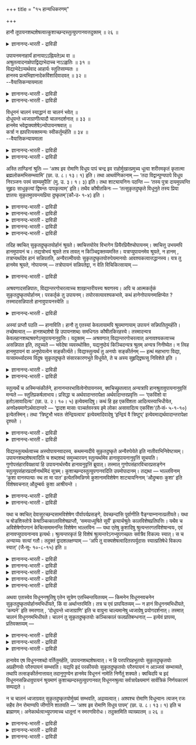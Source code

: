 +++
title = "१५ हान्यधिकरणम्"

+++

हानौ तूपायनशब्दशेषत्वात्कुशाच्छन्दस्तुत्युपगानवत्तदुक्तम् ॥ २६ ॥  
<details><summary>ज्ञानानन्द-भारती - द्राविडी</summary>

हानौ तूबायनसप्तसे षत्वात्कुसाच्चन्द: स्तुत्युबगानवत्तदुक्तम् ॥ २६ ॥
</details>

उपायनमनाहार्यं हानायाऽऽह्नियतेऽथ वा ॥  
अश्रुतत्वादनाक्षेपाद्विद्याभेदाच्च नाऽऽहृतिः ॥ ३१ ॥  
विद्याभेदेऽप्यर्थवाद आहार्यः स्तुतिसाम्यतः ॥  
हानस्य प्रत्यभिज्ञानादेकविंशादिवादवत् ॥ ३२ ॥  
--वैयासिकन्यायमाला

<details><summary>ज्ञानानन्द-भारती - द्राविडी</summary>

(ऒरुवर्) विडुवदऱ्काग (वेऱॊरुवर्) ऎडुत्तुक् कॊळ्ळुदल् ऎऩ्बदु सेर्त्तुक् कॊळ्ळ वेण्डियदिल् लैया? अल्लदु सेर्त्तुक्कॊळ्ळ वेण्डियदु ताऩा? सॊल्लप्पडाददिऩालुम्, वेण्डप्पडाददिऩालुम्, वेऱु वित्यैयाग इरुप्पदालुम्, सेर्त्तुक् कॊळ्ळुदल् किडैयादु।
</details>

<details><summary>ज्ञानानन्द-भारती - द्राविडी</summary>

वेऱु वित्यैयायिरुन्दालुम् कूड पुगऴुदल् ऎऩ्ऱ साम्यम् इरुप्पदाल्, अर्त्त वादम् सेर्त्तुक् कॊळ्ळ वेण्डियदु ताऩ्। विडुवदु ञाबगत्तिऱ्कु वरुवदाल्, इरुबत्तियॊऩ्ऱु ऎऩ्बदु मुदलियदैच् चॊल्वदु पोल।
</details>

विधूननं चालनं स्याद्धानं वा चालनं भवेत् ॥  
दोधूयन्ते ध्वजाग्राणीत्यादौ चालनदर्शनात् ॥ ३३ ॥  
हानमेव भवेद्वाक्यशेषेऽन्योपायनश्रवात् ॥  
कर्त्रा न ह्यपरित्यक्तमन्यः स्वीकर्तुमर्हति ॥ ३४ ॥  
--वैयासिकन्यायमाला

<details><summary>ज्ञानानन्द-भारती - द्राविडी</summary>

उदऱुदल् ऎऩ्बदु असैप्पदा? अल्लदु विडुवदा? तुवजत्तिऩ् नुणिगळ् उदऱिक् कॊण्डेयिरुक्किऩ्ऱऩ ऎऩ्बदु मुदलाऩदिल् असैवदु काणप्पडुवदाल् असैप् पदु ताऩ्।
</details>

<details><summary>ज्ञानानन्द-भारती - द्राविडी</summary>

पिऩ् वाक्कियत्तिल् वेऱॊवर् ऎडुत्तुक्कॊळ्वदागच् चॊल्लियिरुप्पदाल्, विडुवदु ऎऩ्ऱु ताऩ् आगुम्।सॆय्बव ऩाल् विट्टुविडप्पडामलिरुप्पदै इऩ्ऩॊरुवर् ऎडुत्तुक् कॊळ्ळुवदु सात्तियमिल्लै।
</details>

अस्ति ताण्डिनां श्रुतिः — ‘अश्व इव रोमाणि विधूय पापं चन्द्र इव राहोर्मुखात्प्रमुच्य धूत्वा शरीरमकृतं कृतात्मा ब्रह्मलोकमभिसम्भवामि’ (छा. उ. ८। १३। १) इति। तथा आथर्वणिकानाम् — ‘तदा विद्वान्पुण्यपापे विधूय निरञ्जनः परमं साम्यमुपैति’ (मु. उ. ३। १। ३) इति। तथा शाट्यायनिनः पठन्ति — ‘तस्य पुत्रा दायमुपयन्ति सुहृदः साधुकृत्यां द्विषन्तः पापकृत्याम्’ इति। तथैव कौषीतकिनः — ‘तत्सुकृतदुष्कृते विधूनुते तस्य प्रिया ज्ञातयः सुकृतमुपयन्त्यप्रिया दुष्कृतम्’(कौ॰उ॰ १-४) इति ।

<details><summary>ज्ञानानन्द-भारती - द्राविडी</summary>

(सिल सुरुदिगळिल् ञाऩि पुण्यबाबङ्गळै विट्टु विडुवदाग सॊल्लप्पट्टिरुक्किऱदु। इङ्गु ञाऩिविट्ट पुण्यबाबङ्गळै पिऱर् ऎडुत्तुक्कॊळ्गिऱार्गळ् ऎऩ्ऱु सॊल्लवेण्डुमा, वेण्डामा ऎऩ्ऱु सन्देहम्। त्यागम् मट्टुमे सॊल्लियिरुप्पदाल् इङ्गु सेर्त्तुक् कॊळ्वदु किडैयादु ऎऩ्ऱु पूर्वबक्षम्। पिऱर् सेर्त्तुक् कॊळ्ळाद पोदिलुम् ञाऩि विडमुडियुम् सगुणोबा सऩत्तिल् पिऱर् सेर्त्तुक्कॊळ्वदुम्, कूऱप्पट्टिरुक्किऱदु आऩालुम् निर्गुण वित्यैयिल् तियागम् मट्टुमे कूऱियि रुप्पदाल् अङ्गु पिऱर् ऎडुत्तुक् कॊळ्वदु किडैयादु।
</details>

<details><summary>ज्ञानानन्द-भारती - द्राविडी</summary>

ञाऩि पुण्य पाबङ्गळै विडुवदुम् अदै पिऱर् सेर्त्तुक्कॊळ्वदुम् वित्यैयै स्तोत्रम् सॆय्वदऱ् कागक् कूऱियिरुप्पदालुम् सिल सुरुदिगळिल् इरण्डैयुम् सेर्त्ते कूऱियिरुप्पदालुम् विडुवदै मट्टुम् सॊल्लुम् सुरुदियिलुम् सेर्त्तुक्कॊळ्वदुम् उण्डु ऎऩ्ऱु सित्तान्दम्।
</details>

<details><summary>ज्ञानानन्द-भारती - द्राविडी</summary>

मऱ्ऱॊरु विसारम्
</details>

<details><summary>ज्ञानानन्द-भारती - द्राविडी</summary>

इन्द सुरुदिगळिलेये वेऱु विदमाग विसारम् सॆय्यप्पडुगिऱदु। इन्द सुरुदिगळिल् कूऱप्पट्ट विदूऩऩम् ऎऩ्बदु असैवा अल्लदु त्यागमा ऎऩ्ऱु सन्देहम् वियागरण सास्तिरत्तिलुम् कवि पिरयोज कङ्गळिलुम् विदूऩऩम् ऎऩ्बदऱ्कु असैवु ऎऩ्ऱु ताऩ् पॊरुळ् कूऱप्पट्टिरुक्किऱदु। त्यागमल्ल सिऱिदु कालम् पलऩ् एऱ्पडामल् तडुप्पदु ताऩ् सालऩम् ऎऩ्ऱु पूर्वबक्षम्। पिऱर् पॊरुळै अवर् विडामल् पिऱर् ऎडुत्तुक्कॊळ्ळमुडियाद पडियाल् विदूऩऩम् ऎऩ्बदु हाऩम्दाऩ्। इदऩाल् हाऩम् मट्टुम् सॊल्लुमि टत्तिलुम् उबायऩम् उण्डु। तादुक्कळुक्कु पल अर्त्तमुण्डु ऎऩ्ऱु सित्तान्दम्)।
</details>

<details><summary>ज्ञानानन्द-भारती - द्राविडी</summary>

"रोमङ्गळै कुदिरै (उदऱुवदु) पोल पाबत्तै उदऱिविट्टु, रागुविऩ् वायिलिरुन्दु सन्दिरऩ् (विडुबडुवदु) पोल विडुबट्टु, असुत्तमाऩ सरीरत्तैत् तळ्ळिविट्टु, (अबिमाऩत्तैत् तुऱन्दु) किरुदगिरुत् यऩाग, पिरह्ममागिऱ लोगत्तैयडैवेऩ्” (सान्दोक्यम्।VIII-१३-१) ऎऩ्ऱु ताण्डिगळुडैय सुरुदि; अप्पडिये “अप्पॊऴुदु ञाऩि पुण्य पाबङ्गळै उदऱिविट्टु निर्मलऩाग मेलाऩ पिरह्मत्तऩ्मैयै अडैगिऱाऩ्” (मुण्डगम्।III-२-८) ऎऩ्ऱु अदर्व वेदिगळुडैय (सुरुदि) अप्पडिये साट्यायनिगळ् "अवऩुडैय पुत्तिरर्गळ् सॊत्तै अडैगिऱार्गळ्, सुह्रुत्तुक्कळ् नल्ल सॆय्गैयै, त्वेषिप्पवर्गळ् पाबच्चॆयलै" ऎऩ्ऱु सॊल्लुगिऱार्गळ्। अप्पडिये कौषीदगिगळ्। “अदऩाल् पुण्यम्, पाबम् इरण्डैयुम उदऱिविडुगिऱाऩ्; अवऩुडैय पिरियमायुळ्ळ ञादिगळ् पुण्यत्तै अडैगिऱार्गळ्, पिरियमिल्लादवर्गळ् पाबत्तै” ऎऩ्ऱु।
</details>

तदिह क्वचित् सुकृतदुष्कृतयोर्हानं श्रूयते। क्वचित्तयोरेव विभागेन प्रियैरप्रियैश्चोपायनम्। क्वचित्तु उभयमपि हानमुपायनं च। तद्यत्रोभयं श्रूयते तत्र तावत् न किञ्चिद्वक्तव्यमस्ति। यत्राप्युपायनमेव श्रूयते, न हानम् , तत्राप्यर्थादेव हानं सन्निपतति, अन्यैरात्मीययोः सुकृतदुष्कृतयोरुपेयमानयोः आवश्यकत्वात्तद्धानस्य। यत्र तु हानमेव श्रूयते, नोपायनम् — तत्रोपायनं सन्निपतेद्वा, न वेति विचिकित्सायाम् —

<details><summary>ज्ञानानन्द-भारती - द्राविडी</summary>

अव्विदम् इङ्गे सिलविडत्तिल् पुण्यबाबङ् गळै विट्टुविडुदल् सॊल्लप्पडुगिऱदु; सिलविडत्तिल् अव्विरण्डैयुमे पिरित्तु पिरियमायिरुप्पवर्गळुम् पिरियमिल्लादवर्गळुम् ऎडुत्तुक्कॊळ्वदु, सिलविडत् तिलो विडुदल्, ऎडुत्तुक्कॊळ्ळुदल् इरण्डुमे सॊल्लप्पडुगिऱदु। अदिल्, ऎङ्गे इरण्डुम् सॊल्लप् पडुगिऱदो, अङ्गेयो सॊल्लवेण्डियदाग ऒऩ्ऱु मिल्लै। ऎङ्गे ऎडुत्तुक्कॊळ्वदु मात्तिरम् सॊल्लप् पडुगिऱदु, विडुदल् सॊल्लप्पडविल्लैयो, अङ्गेयुम् कूड ताऩागवे (विडामलिरुन्दाल् ऎडुत्तुक्कॊळ्ळ मुडियाददिऩाल्) विडुदल् किडैक्किऱदु, मऱ्ऱवर्गळाल् ऎडुत्तुक्कॊळ्ळप्पडुगिऱ तऩ्ऩुडैय पुण्य पाबङ्ग ळुक्कु तऩ्ऩाल् विडप्पडुवदु अवसियमायिरुप्पदाल् आऩाल्, ऎङ्गे विडुदल् मात्तिरम् सॊल्लप्पडुगिऱदु, ऎडुत्तुक्कॊळ्ळुदल् सॊल्लप्पडविल्लैया,अङ्गेयुम् ऎडुत्तुक्कॊळ्वदु सेरुमा सेरादा ऎऩ्ऱु सन्देहम् वरुम्बोदु।
</details>

अश्रवणादसन्निपातः, विद्यान्तरगोचरत्वाच्च शाखान्तरीयस्य श्रवणस्य। अपि च आत्मकर्तृकं सुकृतदुष्कृतयोर्हानम्। परकर्तृकं तु उपायनम्। तयोरसत्यावश्यकभावे, कथं हानेनोपायनमाक्षिप्येत ? तस्मादसन्निपातो हानावुपायनस्येति ॥

<details><summary>ज्ञानानन्द-भारती - द्राविडी</summary>

पूर्वबक्षम्: सॊल्लप्पडाददिऩालुम्, वेऱु सागैयिल् सॊल्लप्पट्टिरुप्पदु वेऱु वित्यैक्कु विषयमायिरुप्पदालुम्, सेरुदल् इल्लै। मेलुम्, पुण्य पाबङ्गळै विडुदल्दाऩ् सॆय्यवेण्डिय कार्यम्; अवैगळै ऎडुत्तुक्कॊळ्वेण्डियदो मऱ्ऱवर्गळ् सॆय्यवेण्डिय कार्यम्। अवऱ्ऱिल् अवसिय मिल्लादबोदु, विडुदल् ऎऩ्बदिऩाल् ऎडुत्तुक्कॊळ्वदु ऎप्पडि वेण्डप्पडुम्। (ऒरुवऩ् वेण्डामॆऩ्बदै वेऱॊरुवऩ् ऎडुत्तुक्कॊण्डुदाऩ् आग वेण्डु मॆऩ्ऱ कट्टायम् इल्लाददिऩाल्)। आगैयाल् विडुदल् उळ्ळविडत्तिल् ऎडुत्तुक्कॊळ्वदु सेरादु ऎऩ्ऱु।
</details>

अस्यां प्राप्तौ पठति — हानाविति। हानौ तु एतस्यां केवलायामपि श्रूयमाणायाम् उपायनं सन्निपतितुमर्हति। तच्छेषत्वात् — हानशब्दशेषो हि उपायनशब्दः समधिगतः कौषीतकिरहस्ये। तस्मादन्यत्र केवलहानशब्दश्रवणेऽप्युपायनानुवृत्तिः। यदुक्तम् — अश्रवणात् विद्यान्तरगोचरत्वात् अनावश्यकत्वाच्च असन्निपात इति, तदुच्यते — भवेदेषा व्यवस्थोक्तिः, यद्यनुष्ठेयं किञ्चिदन्यत्र श्रुतम् अन्यत्र निनीष्येत। न त्विह हानमुपायनं वा अनुष्ठेयत्वेन सङ्कीर्त्यते। विद्यास्तुत्यर्थं तु अनयोः सङ्कीर्तनम् — इत्थं महाभागा विद्या, यत्सामर्थ्यादस्य विदुषः सुकृतदुष्कृते संसारकारणभूते विधूयेते, ते च अस्य सुहृद्द्विषत्सु निविशेते इति ।

<details><summary>ज्ञानानन्द-भारती - द्राविडी</summary>

सित्तान्दम्: ऎऩ्ऱु इदु एऱ्पडुम्बोदु “विट्टु विडुवदिलो”, ऎऩ्ऱु सॊल्गिऱार्। इन्द विडुदल् तऩिया कवे सॊल्लप्पट्टिरुन्दालुम्गूड, ऎडुत्तुक्कॊळ्वदु सेरुवदु न्यायम्, अदऱ्कु सेषमायिरुप्पदाल्। विडुदल् ऎऩ्ऱ सप्तत्तिऱ्कु सेषमायल्लवा ऎडुत्तुक्कॊळ्वदु ऎऩ्ऱ सप्तम् कौषीदगि रहस्यत्तिल् (उबनिषत्तिल् अऱियप्पडुगिऱदु? आगैयाल्, मऱ्ऱविडङ्गळिलुम्, वॆऱुम् विडुदल् ऎऩ्ऱ सप्तम् मात्तिरम् सॊल्लप्पट्टु इरुन्द पोदिलुम्, ऎडुत्तुक्कॊळ्वदु कूडवे वरुम्।
</details>

<details><summary>ज्ञानानन्द-भारती - द्राविडी</summary>

सॊल्लप्पडाददिऩालुम्, वेऱु वित्यैक्कु विषयमाऩदिऩालुम्, अवसियमिरुक्कवेण्डुमॆऩ्बदु इल्लाददिऩालुम्, सेरादु ऎऩ्ऱु ऎदु सॊल्लप्पट्टदो; अव्विषयत्तिल् सॊल्लप्पडुगिऱदु - ओरिडत्तिल् एदे ऩुम् अऩुष्टिक्कप्पडवेण्डियदागच् चॊल्लप्पट्टदु। वेऱिडत्तिऱ्कु कॊण्डुबोगप्पडुमेयाऩाल्, इन्द वियवस्तैयै(अददु अङ्गङ्गेदाऩ् ऎऩ्ऱु) सॊल्वदु इरुक्कलाम्। आऩाल्, इङ्गेयो, विडुवदावदु, ऎडुत्तुक् कॊळ्वदावदु अऩुष्टिक्कवेण्डियदाग सॊल्लप् पडविल्लै। वित्यैयै स्तुदि सॆय्वदऱ्कागत्ताऩ् इव्विरण्डुम् सॊल्लप्पट्टु इरुक्किऱदु। “इव्वळवु पॆरियबाक्कियमायिरुप्पदुवित्यै, ऎदिऩुडैय सामत्ति यत्तिऩाल् इन्द ञाऩियिऩुडैय पुण्यबाबङ्गळ्, संसारत्तिऱ्कुक् कारणमायिरुन्दवैगळ्, उदऱप्पट्टु विडुगिऩ्ऱऩवो, अवैगळुम् इवऩुडैय सुह्रुत् तुक्कळैयुम्, त्वेषिगळैयुम् अडैगिऩ्ऱऩवो" ऎऩ्ऱु।
</details>

स्तुत्यर्थे च अस्मिन्संकीर्तने, हानानन्तरभावित्वेनोपायनस्य, क्वचिच्छ्रुतत्वात् अन्यत्रापि हानश्रुतावुपायनानुवृत्तिं मन्यते — स्तुतिप्रकर्षलाभाय। प्रसिद्धा च अर्थवादान्तरापेक्षा अर्थवादान्तरप्रवृत्तिः — ‘एकविंशो वा इतोऽसावादित्यः’ (छा. उ. २। १०। ५) इत्येवमादिषु। कथं हि इह एकविंशता आदित्यस्याभिधीयेत, अनपेक्ष्यमाणेऽर्थवादान्तरे — ‘द्वादश मासाः पञ्चर्तवस्त्रय इमे लोका असावादित्य एकविंशः’(तै॰सं॰ ५-१-१०) इत्येतस्मिन्। तथा ‘त्रिष्टुभौ भवतः सेन्द्रियत्वाय’ इत्येवमादिवादेषु ‘इन्द्रियं वै त्रिष्टुप्’ इत्येवमाद्यर्थवादान्तरापेक्षा दृश्यते ।

<details><summary>ज्ञानानन्द-भारती - द्राविडी</summary>

स्तुदियै उत्तेसित्तु इव्विदम् सॊल्लुदल् ऎऩ्ऱिरुप्पदाल्, विडुवदऱ्कुप् पिऩ्ऩाल् एऱ्पडुम् तऩ्मैयुळ्ळदाग ऎडुत्तुक्कॊळ्वदु ओरिडत्तिल् सॊल्लप्पट्टिरुप्पदाल्, वेऱु इडत्तिलुम्गूड विडुदल् सॊल्लुमिडत्तिल्, स्तुदिक्कुप् पॆरुमै किडैप्पदऱ्काग, ऎडुत्तुक्कॊळ्वदु ऎऩ्बदऱ्कुम् तॊडर्बु उण्डॆऩ्ऱु (सुत्रगारर्); ऎण्णुगिऱार्।
</details>

<details><summary>ज्ञानानन्द-भारती - द्राविडी</summary>

ऒरुअर्त्तवादत्तिऩाल् अबेक्षिप्पदाग मऱ्ऱॊरु अर्त्तवादत्तिऱ्कु पिरविरुत्तियिरुप्पदु पिरसित्तम्, “अन्द आदित्यऩ् इङ्गिरुन्दु इरुबत्तोऱावदु” (सान्दोक्यम्। II-१०-५) ऎऩ्बदु मुदलियदुगळिल्। इङ्गे आदित्यऩुक्कु इरुबत्तोऱावदागविरुक्कुम् तऩ्मै ऎप्पडिसॊल्लप्पडुम् “मासङ्गळ् पऩ्ऩिरण्डु, रुदुक्कळ् ऐन्दु, इन्द लोगङ्गळ् मूऩ्ऱु; इन्द आदित्यऩ् इरुबत्तोऱावदु” ऎऩ्ऱ इन्द वेऱु अर्त्तवादम् अबेक्षिक्कप्पडविल्लै। ऎऩ्ऱाल्?"(यक्ञम्) इन्दिरियत् तुडऩ् कूडिऩदाग आवदऱ्कु त्रिष्टुप्पुक्कळ् इरण्डुम् इरुक्किऩ्ऱऩ” ऎऩ्बदु मुदलिय सॊल्लुगैगळिलुम् “इन्दिरियम् ताऩ् त्रिष्टुप्" ऎऩ्बदु मुदलिय वेऱु अर्त्तवादत्तिऩ् अबेक्षै काण्गिऱदु।
</details>

विद्यास्तुत्यर्थत्वाच्च अस्योपायनवादस्य, कथमन्यदीये सुकृतदुष्कृते अन्यैरुपेयेते इति नातीवाभिनिवेष्टव्यम्। उपायनशब्दशेषत्वादिति च शब्दशब्दं समुच्चारयन् स्तुत्यर्थामेव हानावुपायनानुवृत्तिं सूचयति। गुणोपसंहारविवक्षायां हि उपायनार्थस्यैव हानावनुवृत्तिं ब्रूयात्। तस्मात् गुणोपसंहारविचारप्रसङ्गेन स्तुत्युपसंहारप्रदर्शनार्थमिदं सूत्रम्। कुशाच्छन्दस्तुत्युपगानवदिति उपमोपादानम्। तद्यथा — भाल्लविनाम् ‘कुशा वानस्पत्याः स्थ ता मा पात’ इत्येतस्मिन्निगमे कुशानामविशेषेण शाट्यायनिनाम् ‘औदुम्बराः कुशा’ इति विशेषवचनात् औदुम्बर्यः कुशा आश्रीयन्ते ।

<details><summary>ज्ञानानन्द-भारती - द्राविडी</summary>

ऎडुत्तुक्कॊळ्वदैच् चॊल्वदु वित्यैयिऩ् स्तुदिक्काग ऎऩ्ऱिरुप्पदिऩालेये, "मऱ्ऱवरुडैय पुण्य पाबङ्गळ् ऎप्पडि मऱ्ऱवर्गळाल् ऎडुत्तुक् कॊळ्ळप्पडुगिऩ्ऱऩ?” ऎऩ्ऱु अदिगमाग अक्करै वैक्क वेण्डाम्।
</details>

<details><summary>ज्ञानानन्द-भारती - द्राविडी</summary>

“ऎडुत्तुक्कॊळ्वदु ऎऩ्ऱ सप्तम् सेषमायि रुप्पदाल्” ऎऩ्ऱु सप्तम् ऎऩ्ऱ सॊल्लै सॊल्गिऱवर् (सूत्तिरक्कारर्) विडुदल् ऎऩ्ऱविडत्तिल् ऎडुत्तुक् कॊळ्वदै तुडर्वदु स्तुदिक्कागत्ताऩ् ऎऩ्बदै सूसिक्किऱार्; कुणत्तै उबसम्हारम् सॆय्यवेण्डु मॆऩ्ऱु सॊल्ल निऩैत्तालो, विडुदलिल् उबायऩम् ऎऩ्ऱ विषयत्तिऱ्के (ऎडुत्तुक्कॊळ्वदु ऎऩ्बदऱ्के) तुडर्बै सॊल्लियिरुप्पार्। आगैयाल् कुणोबसम् हार विसारत्तिऩ् तॊडर्बाग स्तुदियिऩ् उबसम् हारत्तै काट्टुवदऱ्काग इन्द सूत्रम्। "कुसैगळ्, सन्दस्, स्तुदि उबगाऩम् इवैगळ् पोल” ऎऩ्बदु उबमाऩत्तैच् चॊल्गिऱदु। अदु ऎप्पडियॆऩ्ऱाल्, "हे कुसैगळे, नीङ्गळ् वऩस्पदि (काट्टिलुळ्ळ पॆरिय मरम्) यिलिरुन्दु उण्डाऩवर्गळ्। अप्पडियुळ्ळ ताङ्गळ् ऎऩ्ऩै रक्षियुङ्गळ्" ऎऩ्ऱ इन्द पाल्लविगळुडैय वेदत्तिल् पॊदुवाग कुसैगळुक्कु वऩस्पदियैक् कारणमायुळ्ळ तऩ्मै सॊल्लियिरुक्कैयिल्, साट्याय ऩिगळुडैय वेदत्तिल् "उदुम्बरत्ताल् एऱ्पट्ट कुसैगळ्” ऎऩ्ऱु कुऱिप्पिट्टु वसऩमिरुप्पदाल्, उदुम् परत्ताल् एऱ्पट्ट कुसैगळ् आसिरयिक्कप्पडुगिऩ्ऱऩ। अदुबोल
</details>

यथा च क्वचित् देवासुरच्छन्दसामविशेषेण पौर्वापर्यप्रसङ्गे, देवच्छन्दांसि पूर्वाणीति पैङ्ग्याम्नानात्प्रतीयते। यथा च षोडशिस्तोत्रे केषाञ्चित्कालाविशेषप्राप्तौ, ‘समयाध्युषिते सूर्ये’ इत्यार्चश्रुतेः कालविशेषप्रतिपत्तिः। यथैव च अविशेषेणोपगानं केचित्समामनन्ति विशेषेण भाल्लविनः — यथा एतेषु कुशादिषु श्रुत्यन्तरगतविशेषान्वयः, एवं हानावप्युपायनान्वय इत्यर्थः। श्रुत्यन्तरकृतं हि विशेषं श्रुत्यन्तरेऽनभ्युपगच्छतः सर्वत्रैव विकल्पः स्यात्। स च अन्याय्यः सत्यां गतौ। तदुक्तं द्वादशलक्षण्याम् — ‘अपि तु वाक्यशेषत्वादितरपर्युदासः स्यात्प्रतिषेधे विकल्पः स्यात्’ (जै॰सू॰ १०-८-१५) इति ॥

<details><summary>ज्ञानानन्द-भारती - द्राविडी</summary>

सिलविडङ्गळिल् तेवच्चन्दस् असुरच्चन्दस् इवैगळुक्कु पॊदुवाय् मुऩ्बिऩ् ऎऩ्ऱु एऱ्पडुम् पोदु “तेवच्चन्दस्कळ् मुन्दिऩवै” ऎऩ्ऱु पैङ्गिग ळुडैय वेदत्तिलिरुन्दु तॆरिगिऱदु, ऎऩ्बदुबोल,
</details>

<details><summary>ज्ञानानन्द-भारती - द्राविडी</summary>

अदिरात्रत्तिल् षोडसि स्तोत्रम् सॆय्वदिल् सिलर्गळुक्कु कालवित्यासमिल्लामल् वरुम्बोदु "उदयसमयत्तिल् सूर्यऩ् इरुक्कुम्बोदु" ऎऩ्ऱ रिक्वेद सुरुदियिलिरुन्दु कुऱिप्पिट्ट कालम् तॆरिगिऱदु, ऎऩ्बदुबोल,
</details>

<details><summary>ज्ञानानन्द-भारती - द्राविडी</summary>

ऎप्पडि सिलर् पॊदुवाग (रित्विक्कुगळ्) काऩम् सॆय्वदागच् चॊल्लुगिऱार्गळ्, पाल्लविगळ् (अत्वर् युवैत् तविर ऎऩ्ऱु) विसेषमाग सॊल्लुगिऱार्गळो, अदुबोल।
</details>

<details><summary>ज्ञानानन्द-भारती - द्राविडी</summary>

ऎव्विदम् इन्द कुसै मुदलियवैगळिल् वेऱु सुरुदियिलुळ्ळ विसेषत्तिऱ्कुत् तॊडर्बो, अव्विदमे विडुदल् ऎऩ्बदिलुम् ऎडुत्तुक्कॊळ्वदु ऎऩ्बदऱ्कु अऩ्वयम् (तॊडर्बु)।
</details>

<details><summary>ज्ञानानन्द-भारती - द्राविडी</summary>

वेऱु सुरुदियिलुळ्ळ विसेषम् मऱ्ऱ सुरुदियिल् सेर्त्तुक् कॊळ्ळाद पोऩाल्, ऎङ्गेयुम् विगल्बम् (इप्पडियुमिरुक्कलाम्। अप्पडियुमिरुक्कलाम्) ऎऩ्ऱु एऱ्पट्टुविडुम्। वेऱु वऴियिरुक्किऱबोदु अदु न्यायमागादु। अदु त्वादसलक्षणीयिल् (पऩ्ऩिरण्डु अत्यायङ्गळ् कॊण्ड पूर्वमीमांसा सास्तिरत्तिल्) ‘आऩाल् वाक्य सेषमिरुप्पदाल् ऒऩ्ऱुक्कु विलक्कु इरुक्कुम्। निषेदमाऩाल् विगल्बम् एऱ्पडुम्" (जैमिनि।X-८-१५) ऎऩ्ऱु सॊल्लप्पट्टिरुक्किऱदु।
</details>

अथवा एतास्वेव विधूननश्रुतिषु एतेन सूत्रेण एतच्चिन्तयितव्यम् — किमनेन विधूननवचनेन सुकृतदुष्कृतयोर्हानमभिधीयते, किं वा अर्थान्तरमिति। तत्र च एवं प्रापयितव्यम् — न हानं विधूननमभिधीयते, ‘कम्पने’ इति स्मरणात् , ‘दोधूयन्ते ध्वजाग्राणि’ इति च वायुना चाल्यमानेषु ध्वजाग्रेषु प्रयोगदर्शनात्। तस्मात् चालनं विधूननमभिधीयते। चालनं तु सुकृतदुष्कृतयोः कञ्चित्कालं फलप्रतिबन्धनात् — इत्येवं प्रापय्य, प्रतिवक्तव्यम् —

<details><summary>ज्ञानानन्द-भारती - द्राविडी</summary>

(वर्णगान्दरम् - वेऱुविदमाग विसारम्)
</details>

<details><summary>ज्ञानानन्द-भारती - द्राविडी</summary>

अल्लदु, इदे "उदऱुगिऱदु" ऎऩ्ऱ सुरुदिगळ् विषयमाय् इन्द सूत्तिरत्तैक्कॊण्डे इव्विदम् सिन्दिक्क वेण्डुम् उदऱुगिऱदु ऎऩ्ऱ इन्द वसऩत् तिऩाल् पुण्य पाबङ्गळै विडुदल् सॊल्लप्पडुगिऱदा, अल्लदु वेऱु विषयमा, ऎऩ्ऱु।
</details>

<details><summary>ज्ञानानन्द-भारती - द्राविडी</summary>

अप्पॊऴुदु इव्विदम् वैत्तुक्कॊळ्ळ वेण्डुम्। “विदूऩऩम्” ऎऩ्बदाल् विडुवदु सॊल्लप् पडविल्लै। ' क “तू ऎऩ्गिऱदु असैवदिल्” ऎऩ्ऱु (वियागरणत्तिल्) स्मरिक्कप्पट्टिरुप्पदाल्, "कॊडिग ळिऩ् नुऩिगळ् दोधूयन्ते ऎऩ्ऱु वायुविऩाल् कॊडिगळिऩ् नुऩिगळ् असैक्कप्पडुम् पोदु पिरयोगमिरुप्पदिऩाल्” आगैयाल् “असैत्तल्”, “विदूऩऩम्” ऎऩ्ऱु सॊल्लप् पडुगिऱदु। पुण्य पाबङ्गळुक्कु पलऩ् कॊडुप्पदु कॊञ् जगालम् तडैबडुवदाल् असैवु, ऎऩ्ऱु इव्विदमाग वैत्तुक्कॊण्डु पदिल् सॊल्लवेण्डुम्।
</details>

हानावेव एष विधूननशब्दो वर्तितुमर्हति, उपायनशब्दशेषत्वात्। न हि परपरिग्रहभूतयोः सुकृतदुष्कृतयोः अप्रहीणयोः परैरुपायनं सम्भवति। यद्यपि इदं परकीययोः सुकृतदुष्कृतयोः परैरुपायनं न आञ्जसं सम्भाव्यते, तथापि तत्सङ्कीर्तनात्तावत् तदानुगुण्येन हानमेव विधूननं नामेति निर्णेतुं शक्यते। क्वचिदपि च इदं विधूननसन्निधावुपायनं श्रूयमाणं कुशाच्छन्दस्तुत्युपगानवत् विधूननश्रुत्या सर्वत्रापेक्ष्यमाणं सार्वत्रिकं निर्णयकारणं सम्पद्यते ।

न च चालनं ध्वजाग्रवत् सुकृतदुष्कृतयोर्मुख्यं सम्भवति, अद्रव्यत्वात्। अश्वश्च रोमाणि विधून्वानः त्यजन् रजः सहैव तेन रोमाण्यपि जीर्णानि शातयति — ‘अश्व इव रोमाणि विधूय पापम्’ (छा. उ. ८। १३। १) इति च ब्राह्मणम्। अनेकार्थत्वाभ्युपगमाच्च धातूनां न स्मरणविरोधः। तदुक्तमिति व्याख्यातम् ॥ २६ ॥

<details><summary>ज्ञानानन्द-भारती - द्राविडी</summary>

विदूऩऩम् ऎऩ्ऱ इन्द सप्तम् विडुदल् ऎऩ्ऱ अर्त्तत्तिल् ताऩ् इरुप्पदु न्यायम्, उबायऩ सप्तत्तै सेषमागक् कॊण्डिरुप्पदाल् पिऱरैच् चेर्न्ददायुळ्ळ पुण्य पाबङ्गळै अवर्गळ् विडामल् मऱ्ऱवर् ऎडुत्तुक् कॊळ्वदु सम्बविक्कादु अल्लवा? ऒरुवरै सेर्न्द पुण्य पाबङ्गळै मऱ्ऱवर्गळ् ऎडुत्तुक् कॊळ्वदु मुक्यमाग सम्बविक्कादबोऩालुम् अदु (उबायऩम्) सॊल्लप्पट्टिरुक्किऱबडियाल्। अदऱ्कु अऩुगुणमाग विडुदल्दाऩ् विदूऩऩम् ऎऩ्बदु ऎऩ्ऱु निर्णयिक्क मुडियुम्। सिलविडङ्गळिल् विदूऩऩत्तिऱ्कु समीबत्तिल् सॊल्लप्पट्टिरुक्कुम् ऎडुत्तुक्कॊळ्वदु ऎऩ्बदु कुसाच् चन्दस्, स्तुदि उबगाऩम्बोल। विदूऩऩम् ऎऩ्ऱ सुरुदियिऩाल् ऎल्लाविडङ्गळिलुम् अबेक्षिक्कप्पडु वदाय् ऎङ्गुमुळ्ळदु ऎऩ्ऱु तीर्माऩिक्क कारणमागिऱदु।
</details>

<details><summary>ज्ञानानन्द-भारती - द्राविडी</summary>

मेलुम् पुण्य, पाबङ्गळुक्कु त्वजङ्गळिऩ् नुऩिगळैप् पोल मुक्कियमाऩ असैदल् सम्बविक्कादु, अवै तिरवियमिल्लाददिऩाल् कुदिरैयुम् रोमङ्गळै असैक्कुम् पोदु पुऴुदियै विलक्किक्कॊण्डु अत्तुडऩ् कूडवे जीर्णमाऩ रोमङ्गळैयुम् तळ्ळि विडुगिऱदु।“कुदिरै रोमङ्गळैप्पोल पाबत्तै उदऱि” (सान्दोक्यम्।VIII-१३\*१) ऎऩ्ऱु पिराह्मऩम्, तादुक्क ळुक्कु पलविद अर्त्तङ्गळैयुडैय तऩ्मैयै ऒप्पुक् कॊळ्वदाल् वियागरण स्मिरुदिक्कु विरोदमिल्लै।
</details>

<details><summary>ज्ञानानन्द-भारती - द्राविडी</summary>

'अदु सॊल्लप्पट्टदु” ऎऩ्ऱदु वियाक्याऩम् सॆय्यप्पट्टुविट्टदु।
</details>

